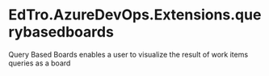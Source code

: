 # EdTro.AzureDevOps.Extensions.querybasedboards
Query Based Boards enables a user to visualize the result of work items queries as a board
